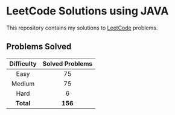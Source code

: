 # LeetCode Solutions using JAVA

This repository contains my solutions to [LeetCode](https://leetcode.com/) problems.

## Problems Solved

| Difficulty | Solved Problems |
|:----------:|:---------------:|
|    Easy    |       75        |
|   Medium   |       75        |
|    Hard    |        6        |
| **Total**  |     **156**     |